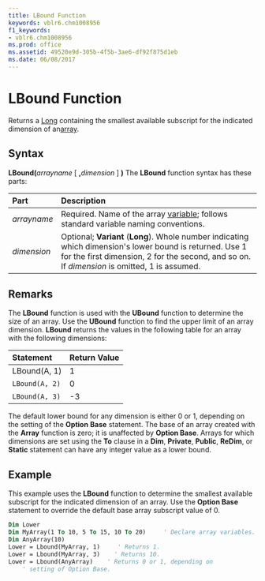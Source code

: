 ```yaml
---
title: LBound Function
keywords: vblr6.chm1008956
f1_keywords:
- vblr6.chm1008956
ms.prod: office
ms.assetid: 49520e9d-305b-4f5b-3ae6-df92f875d1eb
ms.date: 06/08/2017
---
```



# LBound Function



Returns a [Long](../../Glossary/vbe-glossary.md#long-data-type) containing the smallest available subscript for the indicated dimension of an[array](../../Glossary/vbe-glossary.md#array).

## Syntax

**LBound(**_arrayname_ [ **,**_dimension_ ] **)**
The  **LBound** function syntax has these parts:


|**Part**|**Description**|
|:-----|:-----|
| _arrayname_|Required. Name of the array [variable](../../Glossary/vbe-glossary.md#variable); follows standard variable naming conventions.|
| _dimension_|Optional;  **Variant** (**Long**). Whole number indicating which dimension's lower bound is returned. Use 1 for the first dimension, 2 for the second, and so on. If _dimension_ is omitted, 1 is assumed.|

## Remarks

The  **LBound** function is used with the **UBound** function to determine the size of an array. Use the **UBound** function to find the upper limit of an array dimension.
 **LBound** returns the values in the following table for an array with the following dimensions:


|**Statement**|**Return Value**|
|:-----|:-----|
|LBound(A, 1)|1|
| `LBound(A, 2)`|0|
| `LBound(A, 3)`|-3|

The default lower bound for any dimension is either 0 or 1, depending on the setting of the  **Option** **Base** statement. The base of an array created with the **Array** function is zero; it is unaffected by **Option Base**.
Arrays for which dimensions are set using the  **To** clause in a **Dim**, **Private**, **Public**, **ReDim**, or **Static** statement can have any integer value as a lower bound.

## Example

This example uses the  **LBound** function to determine the smallest available subscript for the indicated dimension of an array. Use the **Option Base** statement to override the default base array subscript value of 0.


```vb
Dim Lower
Dim MyArray(1 To 10, 5 To 15, 10 To 20)     ' Declare array variables.
Dim AnyArray(10)
Lower = Lbound(MyArray, 1)     ' Returns 1.
Lower = Lbound(MyArray, 3)    ' Returns 10.
Lower = Lbound(AnyArray)    ' Returns 0 or 1, depending on
    ' setting of Option Base.


```


